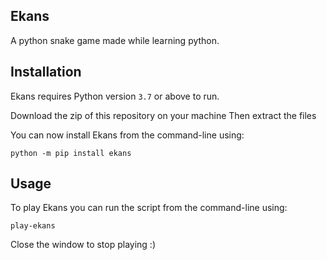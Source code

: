## Ekans

A python snake game made while learning python.


## Installation

Ekans requires Python version `3.7` or above to run.

Download the zip of this repository on your machine
Then extract the files

You can now install Ekans from the command-line using:
```
python -m pip install ekans
```


## Usage

To play Ekans you can run the script from the command-line using:
```
play-ekans
```

Close the window to stop playing :)

